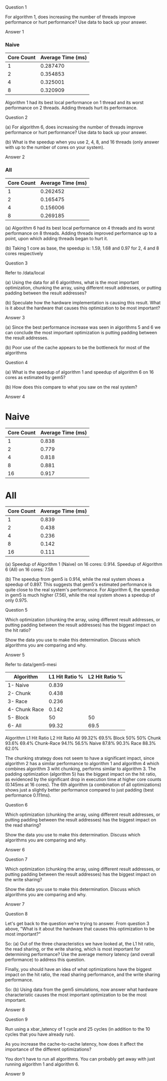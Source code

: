 Question 1

For algorithm 1, does increasing the number of threads improve performance or hurt performance? Use data to back up your answer.

Answer 1

### Naive  
| Core Count | Average Time (ms) |  
|------------|--------------------|  
| 1          | 0.287470           |  
| 2          | 0.354853           |  
| 4          | 0.325001           |  
| 8          | 0.320909           |

Algorithm 1 had its best local performance on 1 thread and its worst performance on 2 threads. Adding threads hurt its performance.

Question 2

(a) For algorithm 6, does increasing the number of threads improve performance or hurt performance? Use data to back up your answer.

(b) What is the speedup when you use 2, 4, 8, and 16 threads (only answer with up to the number of cores on your system).

Answer 2

### All  
| Core Count | Average Time (ms) |  
|------------|--------------------|  
| 1          | 0.262452           |  
| 2          | 0.165475           |  
| 4          | 0.156006           |  
| 8          | 0.269185           |
 
(a) Algorithm 6 had its best local performance on 4 threads and its worst performance on 8 threads. Adding threads improved performance up to a point, upon which adding threads began to hurt it.

(b) Taking 1 core as base, the speedup is: 1.59, 1.68 and 0.97 for 2, 4 and 8 cores respectively

Question 3

Refer to /data/local

(a) Using the data for all 6 algorithms, what is the most important optimization, chunking the array, using different result addresses, or putting padding between the result addresses?

(b) Speculate how the hardware implementation is causing this result. What is it about the hardware that causes this optimization to be most important?

Answer 3

(a) Since the best performance increase was seen in algorithms 5 and 6 we can conclude the most important optimization is putting padding between the result addresses.

(b) Poor use of the cache appears to be the bottleneck for most of the algorithms

Question 4

(a) What is the speedup of algorithm 1 and speedup of algorithm 6 on 16 cores as estimated by gem5?

(b) How does this compare to what you saw on the real system?

Answer 4

# Naive
| Core Count | Average Time (ms) |  
|------------|--------------------|  
| 1          | 0.838           |  
| 2          | 0.779           |  
| 4          | 0.818           |  
| 8          | 0.881           |  
| 16         | 0.917           | 

# All
| Core Count | Average Time (ms) |  
|------------|--------------------|  
| 1          | 0.839           |  
| 2          | 0.438           |  
| 4          | 0.236           |  
| 8          | 0.142           |  
| 16         | 0.111           |
 
(a) Speedup of Algorithm 1 (Naive) on 16 cores: 0.914. Speedup of Algorithm 6 (All) on 16 cores: 7.56

(b) The speedup from gem5 is 0.914, while the real system shows a speedup of 0.897. This suggests that gem5's estimated performance is quite close to the real system's performance. For Algorithm 6, the speedup in gem5 is much higher (7.56), while the real system shows a speedup of only 0.975.

Question 5

Which optimization (chunking the array, using different result addresses, or putting padding between the result addresses) has the biggest impact on the hit ratio?

Show the data you use to make this determination. Discuss which algorithms you are comparing and why.

Answer 5

Refer to data/gem5-mesi

| Algorithm    | L1 Hit Ratio % | L2 Hit Ratio % | 
|--------------|--------------------|------------|
| 1- Naive     | 0.839           |  |
| 2- Chunk     | 0.438           |  |
| 3- Race      | 0.236           |  |
| 4- Chunk Race| 0.142           |  |
| 5- Block     | 50           | 50             |
| 6- All       | 99.32           | 69.5 |

Algorithm	L1 Hit Ratio	L2 Hit Ratio
All	99.32%	69.5%
Block	50%	50%
Chunk	93.6%	69.4%
Chunk-Race	94.1%	56.5%
Naive	87.8%	90.3%
Race	88.3%	62.0%

The chunking strategy does not seem to have a significant impact, since algorithm 2 has a similar performance to algorithm 1 and algorithm 4 which combines algorithm 3 wiht chunking, performs similar to algorithm 3. The padding optimization (algorithm 5) has the biggest impact on the hit ratio, as evidenced by the significant drop in execution time at higher core counts (0.145ms at 16 cores). The 6th algorithm (a combination of all optimizations) shows just a slightly better performance compared to just padding (best performance 0.111ms).

Question 6

Which optimization (chunking the array, using different result addresses, or putting padding between the result addresses) has the biggest impact on the read sharing?

Show the data you use to make this determination. Discuss which algorithms you are comparing and why.

Answer 6


Question 7

Which optimization (chunking the array, using different result addresses, or putting padding between the result addresses) has the biggest impact on the write sharing?

Show the data you use to make this determination. Discuss which algorithms you are comparing and why.

Answer 7


Question 8

Let's get back to the question we're trying to answer. From question 3 above, "What is it about the hardware that causes this optimization to be most important?"

So: (a) Out of the three characteristics we have looked at, the L1 hit ratio, the read sharing, or the write sharing, which is most important for determining performance? Use the average memory latency (and overall performance) to address this question.

Finally, you should have an idea of what optimizations have the biggest impact on the hit ratio, the read sharing performance, and the write sharing performance.

So: (b) Using data from the gem5 simulations, now answer what hardware characteristic causes the most important optimization to be the most important.

Answer 8


Question 9

Run using a xbar_latency of 1 cycle and 25 cycles (in addition to the 10 cycles that you have already run).

As you increase the cache-to-cache latency, how does it affect the importance of the different optimizations?

You don't have to run all algorithms. You can probably get away with just running algorithm 1 and algorithm 6.

Answer 9



